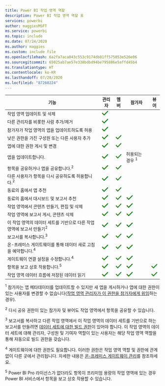 ```yaml
---
title: Power BI 작업 영역 역할
description: Power BI 작업 영역 역할 표
services: powerbi
author: maggiesMSFT
ms.service: powerbi
ms.topic: include
ms.date: 07/24/2020
ms.author: maggies
ms.custom: include file
ms.openlocfilehash: 6a2fa7aca043c553c9174db81ff575853e526e06
ms.sourcegitcommit: 65025ab7ae57e338bdbd94be795886e5affd45b4
ms.translationtype: HT
ms.contentlocale: ko-KR
ms.lasthandoff: 07/28/2020
ms.locfileid: "87260224"
---
```

|기능   | 관리자  | 멤버  | 참가자  | 뷰어 |
|---|---|---|---|---|
| 작업 영역 업데이트 및 삭제  | ![예 확인 표시](media/power-bi-workspace-roles-table/green-checkmark.png) |   |   |   | 
| 다른 관리자를 비롯한 사람 추가/제거  |  ![예 확인 표시](media/power-bi-workspace-roles-table/green-checkmark.png) |   |   |   |
| 참가자가 작업 영역의 앱을 업데이트하도록 허용  |  ![예 확인 표시](media/power-bi-workspace-roles-table/green-checkmark.png) |   |   |   |
| 낮은 권한을 가진 구성원 또는 다른 사용자 추가  |  ![예 확인 표시](media/power-bi-workspace-roles-table/green-checkmark.png) | ![예 확인 표시](media/power-bi-workspace-roles-table/green-checkmark.png)  |   |   |
| 앱에 대한 권한 게시 및 변경 |  ![예 확인 표시](media/power-bi-workspace-roles-table/green-checkmark.png) | ![예 확인 표시](media/power-bi-workspace-roles-table/green-checkmark.png)  |   |   |
| 앱을 업데이트합니다. |  ![예 확인 표시](media/power-bi-workspace-roles-table/green-checkmark.png) | ![예 확인 표시](media/power-bi-workspace-roles-table/green-checkmark.png)  |  허용되는 경우 <sup>1</sup>  |   |
| 항목을 공유하거나 앱을 공유합니다.<sup>2</sup> |  ![예 확인 표시](media/power-bi-workspace-roles-table/green-checkmark.png) | ![예 확인 표시](media/power-bi-workspace-roles-table/green-checkmark.png)  |   |   |
| 다른 사용자가 항목을 다시 공유하도록 허용합니다.<sup>2</sup> |  ![예 확인 표시](media/power-bi-workspace-roles-table/green-checkmark.png) | ![예 확인 표시](media/power-bi-workspace-roles-table/green-checkmark.png)  |   |   |
| 동료의 홈에서 앱 추천 |  ![예 확인 표시](media/power-bi-workspace-roles-table/green-checkmark.png) | ![예 확인 표시](media/power-bi-workspace-roles-table/green-checkmark.png)  |   |   |
| 동료의 홈에서 대시보드 및 보고서 추천 |  ![예 확인 표시](media/power-bi-workspace-roles-table/green-checkmark.png) | ![예 확인 표시](media/power-bi-workspace-roles-table/green-checkmark.png)  | ![예 확인 표시](media/power-bi-workspace-roles-table/green-checkmark.png) |   |
| 작업 영역에서 콘텐츠 만들기, 편집 및 삭제  |  ![예 확인 표시](media/power-bi-workspace-roles-table/green-checkmark.png) | ![예 확인 표시](media/power-bi-workspace-roles-table/green-checkmark.png)  | ![예 확인 표시](media/power-bi-workspace-roles-table/green-checkmark.png)  |   |
| 작업 영역에 보고서 게시, 콘텐츠 삭제  |  ![예 확인 표시](media/power-bi-workspace-roles-table/green-checkmark.png) | ![예 확인 표시](media/power-bi-workspace-roles-table/green-checkmark.png)  | ![예 확인 표시](media/power-bi-workspace-roles-table/green-checkmark.png)  |   |
| 이 작업 영역의 데이터 세트를 기반으로 다른 작업 영역에 보고서 만들기<sup>2</sup> |  ![예 확인 표시](media/power-bi-workspace-roles-table/green-checkmark.png) | ![예 확인 표시](media/power-bi-workspace-roles-table/green-checkmark.png)  | ![예 확인 표시](media/power-bi-workspace-roles-table/green-checkmark.png)  |   |
| 보고서를 복사합니다.<sup>3</sup> | ![예 확인 표시](media/power-bi-workspace-roles-table/green-checkmark.png) | ![예 확인 표시](media/power-bi-workspace-roles-table/green-checkmark.png) | ![예 확인 표시](media/power-bi-workspace-roles-table/green-checkmark.png) |  |
| 온-프레미스 게이트웨이를 통해 데이터 새로 고침을 예약합니다.<sup>4</sup> | ![예 확인 표시](media/power-bi-workspace-roles-table/green-checkmark.png) | ![예 확인 표시](media/power-bi-workspace-roles-table/green-checkmark.png) | ![예 확인 표시](media/power-bi-workspace-roles-table/green-checkmark.png) |  |
| 게이트웨이 연결 설정을 수정합니다.<sup>4</sup> | ![예 확인 표시](media/power-bi-workspace-roles-table/green-checkmark.png) | ![예 확인 표시](media/power-bi-workspace-roles-table/green-checkmark.png) | ![예 확인 표시](media/power-bi-workspace-roles-table/green-checkmark.png) |  |
| 항목을 보고 상호 작용합니다.<sup>5</sup> |  ![예 확인 표시](media/power-bi-workspace-roles-table/green-checkmark.png) | ![예 확인 표시](media/power-bi-workspace-roles-table/green-checkmark.png)  | ![예 확인 표시](media/power-bi-workspace-roles-table/green-checkmark.png)  | ![예 확인 표시](media/power-bi-workspace-roles-table/green-checkmark.png)  |
| 작업 영역 데이터 흐름에 저장된 데이터 읽기 | ![예 확인 표시](media/power-bi-workspace-roles-table/green-checkmark.png) | ![예 확인 표시](media/power-bi-workspace-roles-table/green-checkmark.png) | ![예 확인 표시](media/power-bi-workspace-roles-table/green-checkmark.png) | ![예 확인 표시](media/power-bi-workspace-roles-table/green-checkmark.png) |

<sup>1</sup> 참가자는 앱 메타데이터를 업데이트할 수 있지만 새 앱을 게시하거나 앱에 대한 권한이 있는 사용자를 변경할 수 없습니다([작업 영역 관리자가 이 권한을 참가자에게 위임](../collaborate-share/service-create-the-new-workspaces.md#security-settings)하는 경우).

<sup>2</sup> 다시 공유 권한이 있는 참가자 및 뷰어도 작업 영역에서 항목을 공유할 수 있습니다.

<sup>3</sup> 보고서를 복사하고 다른 작업 영역에서 이 작업 영역의 데이터 세트를 기반으로 하는 보고서를 만들려면 [데이터 세트에 대한 빌드 권한](../connect-data/service-datasets-build-permissions.md)이 있어야 합니다. 이 작업 영역의 데이터 세트에 대해 관리자, 구성원 및 기여자 역할이 있는 사용자는 해당 작업 영역 역할을 통해 자동으로 빌드 권한을 갖습니다.

<sup>4</sup> 게이트웨이에 대한 권한도 필요합니다. 이러한 권한은 작업 영역 역할 및 권한에 관계없이 다른 곳에서 관리됩니다. 자세한 내용은 [온-프레미스 게이트웨이 관리](https://docs.microsoft.com/data-integration/gateway/service-gateway-manage)를 참조하세요.

<sup>5</sup> Power BI Pro 라이선스가 없더라도 항목이 프리미엄 용량의 작업 영역에 있는 경우 Power BI 서비스에서 항목을 보고 상호 작용할 수 있습니다.
